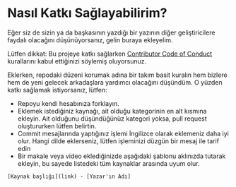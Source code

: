 # Nasıl Katkı Sağlayabilirim?

Eğer siz de sizin ya da başkasının yazdığı bir yazının diğer geliştiricilere faydalı olacağını düşünüyorsanız, gelin buraya ekleyelim.

Lütfen dikkat: Bu projeye katkı sağlarken [Contributor Code of Conduct](https://github.com/spring-projects/spring-framework/blob/master/CODE_OF_CONDUCT.adoc) kurallarını kabul ettiğinizi söylemiş oluyorsunuz.

Eklerken, repodaki düzeni korumak adına bir takım basit kuralın hem bizlere hem de yeni gelecek arkadaşlara yardımcı olacağını düşündüm. O yüzden katkı sağlamak istiyorsanız, lütfen:

- Repoyu kendi hesabınıza forklayın.
- Eklemek istediğiniz kaynağı, ait olduğu kategorinin en alt kısmına ekleyin. Ait olduğunu düşündüğünüz kategori yoksa, pull request oluştururken lütfen belirtin. 
- Commit mesajlarında yaptığınız işlemi İngilizce olarak eklemeniz daha iyi olur. Hangi dilde eklerseniz, lütfen işleminizi düzgün bir mesaj ile tarif edin
- Bir makale veya video eklediğinizde aşağıdaki şablonu aklınızda tutarak ekleyin, bu sayede listedeki tüm kaynaklar arasında uyum olur.
 ``` 
[Kaynak başlığı](link) - [Yazar'ın Adı]
```

